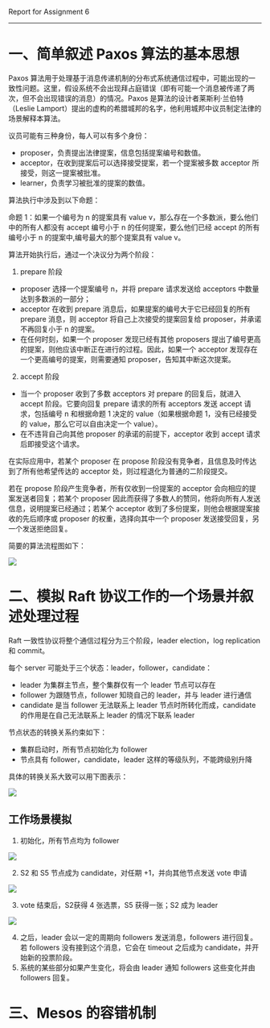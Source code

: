 Report for Assignment 6

------

# 一、简单叙述 Paxos 算法的基本思想

Paxos 算法用于处理基于消息传递机制的分布式系统通信过程中，可能出现的一致性问题。这里，假设系统不会出现拜占庭错误（即有可能一个消息被传递了两次，但不会出现错误的消息）的情况。Paxos 是算法的设计者莱斯利·兰伯特（Leslie Lamport）提出的虚构的希腊城邦的名字，他利用城邦中议员制定法律的场景解释本算法。

议员可能有三种身份，每人可以有多个身份：

+ proposer，负责提出法律提案，信息包括提案编号和数值。
+ acceptor，在收到提案后可以选择接受提案，若一个提案被多数 acceptor 所接受，则这一提案被批准。
+ learner，负责学习被批准的提案的数值。

算法执行中涉及到以下命题：

命题 1：如果一个编号为 n 的提案具有 value v，那么存在一个多数派，要么他们中的所有人都没有 accept 编号小于 n 的任何提案，要么他们已经 accept 的所有编号小于 n 的提案中,编号最大的那个提案具有 value v。

算法开始执行后，通过一个决议分为两个阶段：

1. prepare 阶段

+ proposer 选择一个提案编号 n，并将 prepare 请求发送给 acceptors 中数量达到多数派的一部分；
+ acceptor 在收到 prepare 消息后，如果提案的编号大于它已经回复的所有 prepare 消息，则 acceptor 将自己上次接受的提案回复给 proposer，并承诺不再回复小于 n 的提案。
+ 在任何时刻，如果一个 proposer 发现已经有其他 proposers 提出了编号更高的提案，则他应该中断正在进行的过程。因此，如果一个 acceptor 发现存在一个更高编号的提案，则需要通知 proposer，告知其中断这次提案。
2. accept 阶段

+ 当一个 proposer 收到了多数 acceptors 对 prepare 的回复后，就进入 accept 阶段。它要向回复 prepare 请求的所有 acceptors 发送 accept 请求，包括编号 n 和根据命题 1 决定的 value（如果根据命题 1，没有已经接受的 value，那么它可以自由决定一个 value）。
+ 在不违背自己向其他 proposer 的承诺的前提下，acceptor 收到 accept 请求后即接受这个请求。

在实际应用中，若某个 proposer 在 propose 阶段没有竞争者，且信息及时传达到了所有他希望传达的 acceptor 处，则过程退化为普通的二阶段提交。

若在 propose 阶段产生竞争者，所有仅收到一份提案的 acceptor 会向相应的提案发送者回复；若某个 proposer 因此而获得了多数人的赞同，他将向所有人发送信息，说明提案已经通过；若某个 acceptor 收到了多份提案，则他会根据提案接收的先后顺序或 proposer 的权重，选择向其中一个 proposer 发送接受回复，另一个发送拒绝回复。

简要的算法流程图如下：

![](1.png)

# 二、模拟 Raft 协议工作的一个场景并叙述处理过程

Raft 一致性协议将整个通信过程分为三个阶段，leader election，log replication 和 commit。

每个 server 可能处于三个状态：leader，follower，candidate：

+ leader 为集群主节点，整个集群仅有一个 leader 节点可以存在
+ follower 为跟随节点，follower 知晓自己的 leader，并与 leader 进行通信
+ candidate 是当 follower 无法联系上 leader 节点时所转化而成，candidate 的作用是在自己无法联系上 leader 的情况下联系 leader

节点状态的转换关系约束如下：

- 集群启动时，所有节点初始化为 follower
- 节点具有 follower，candidate，leader 这样的等级队列，不能跨级别升降

具体的转换关系大致可以用下图表示：

![](2.png)

## 工作场景模拟

1. 初始化，所有节点均为 follower

![](3.png)

2. S2 和 S5 节点成为 candidate，对任期 +1，并向其他节点发送 vote 申请

![](4.png)

3. vote 结束后，S2获得 4 张选票，S5 获得一张；S2 成为 leader

![](5.png)

4. 之后，leader 会以一定的周期向 followers 发送消息，followers 进行回复。若 followers 没有接到这个消息，它会在 timeout 之后成为 candidate，并开始新的投票阶段。
5. 系统的某些部分如果产生变化，将会由 leader 通知 followers 这些变化并由 followers 回复。

# 三、Mesos 的容错机制

